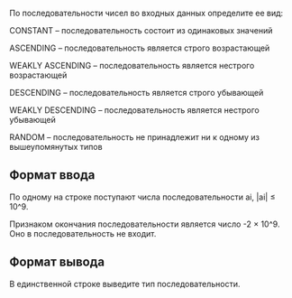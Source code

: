По последовательности чисел во входных данных определите ее вид:

CONSTANT – последовательность состоит из одинаковых значений

ASCENDING – последовательность является строго возрастающей

WEAKLY ASCENDING – последовательность является нестрого возрастающей

DESCENDING – последовательность является строго убывающей

WEAKLY DESCENDING – последовательность является нестрого убывающей

RANDOM – последовательность не принадлежит ни к одному из вышеупомянутых типов

## Формат ввода

По одному на строке поступают числа последовательности ai, |ai| ≤ 10^9.

Признаком окончания последовательности является число -2 × 10^9. Оно в последовательность не входит.

## Формат вывода

В единственной строке выведите тип последовательности.
